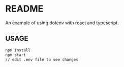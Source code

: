 # README

An example of using dotenv with react and typescript.

## USAGE

```bash
npm install
npm start
// edit .env file to see changes
```
